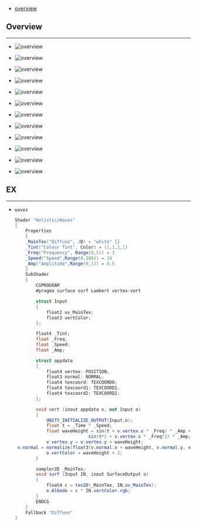 * [overview](#overview)

## Overview <a name="overview"></a>

---

* ![overview](_asset/img/05.png)

* ![overview](_asset/img/06.png)

* ![overview](_asset/img/07.png)

* ![overview](_asset/img/08.png)

* ![overview](_asset/img/09.png)

* ![overview](_asset/img/10.png)

* ![overview](_asset/img/11.png)

* ![overview](_asset/img/13.png)

* ![overview](_asset/img/14.png)

* ![overview](_asset/img/15.png)

* ![overview](_asset/img/16.png)

* ![overview](_asset/img/17.png)

## EX <a name="example"></a>

---

* `waves`

    ```c#
    Shader "Holistic/Waves"
    {
        Properties
        {
        _MainTex("Diffuse", 2D) = "white" {}
        _Tint("Colour Tint", Color) = (1,1,1,1)
        _Freq("Frequency", Range(0,5)) = 3
        _Speed("Speed",Range(0,100)) = 10
        _Amp("Amplitude",Range(0,1)) = 0.5
        }
        SubShader
        {
            CGPROGRAM
            #pragma surface surf Lambert vertex:vert

            struct Input
            {
                float2 uv_MainTex;
                float3 vertColor;
            };

            float4 _Tint;
            float _Freq;
            float _Speed;
            float _Amp;

            struct appdata
            {
                float4 vertex: POSITION;
                float3 normal: NORMAL;
                float4 texcoord: TEXCOORD0;
                float4 texcoord1: TEXCOORD1;
                float4 texcoord2: TEXCOORD2;
            };

            void vert (inout appdata v, out Input o)
            {
                UNITY_INITIALIZE_OUTPUT(Input,o);
                float t = _Time * _Speed;
                float waveHeight = sin(t + v.vertex.x * _Freq) * _Amp +
                                sin(t*2 + v.vertex.x * _Freq*2) * _Amp;
                v.vertex.y = v.vertex.y + waveHeight;
     v.normal = normalize(float3(v.normal.x + waveHeight, v.normal.y, v.normal.z));
                o.vertColor = waveHeight + 2;
            }

            sampler2D _MainTex;
            void surf (Input IN, inout SurfaceOutput o)
            {
                float4 c = tex2D(_MainTex, IN.uv_MainTex);
                o.Albedo = c * IN.vertColor.rgb;
            }
            ENDCG
        }
        Fallback "Diffuse"
    }
    ```